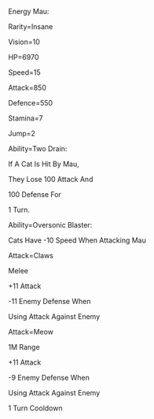 Energy Mau:

Rarity=Insane

Vision=10

HP=6970

Speed=15

Attack=850

Defence=550

Stamina=7

Jump=2

Ability=Two Drain:

If A Cat Is Hit By Mau,

They Lose 100 Attack And

100 Defense For 

1 Turn.

Ability=Oversonic Blaster:

Cats Have -10 Speed When Attacking Mau

Attack=Claws

Melee

+11 Attack

-11 Enemy Defense When

Using Attack Against Enemy

Attack=Meow

1M Range

+11 Attack

-9 Enemy Defense When

Using Attack Against Enemy

1 Turn Cooldown
